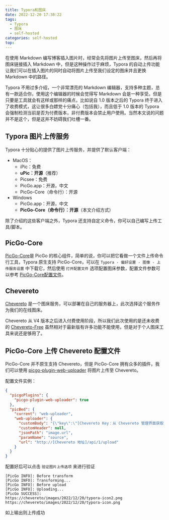 ```yaml
---
title: Typora和图床
date: 2022-12-20 17:30:22
tags: 
  - Typora
  - 图床
  - self-hosted
categories: self-hosted
top: 
---
```


在使用 Markdown 编写博客插入图片时，经常会先将图片上传至图床，然后再将图床链接插入 Markdown 中，但是这种操作过于麻烦，Typora 的自动上传功能让我们可以在插入图片的同时自动将图片上传至我们设定的图床并且更换 Markdown 中的路径。

<!-- more -->

Typora 不用过多介绍，一个非常漂亮的 Markdown 编辑器，支持多种主题，总有一款适合你，使用这个编辑器的时候会觉得写 Markdown 会是一种享受。但是只要是工具就会有这样或那样的痛点，比如说自 1.0 版本之后的 Typora 终于进入了收费模式，这让很多白嫖党十分痛心（包括我），而且低于 1.0 版本的 Typora 会强制检测当前是否为付费版本，非付费版本会禁止用户使用。当然本文说的问题并不是这个，但是这并不妨碍我们吐槽一番。

## Typora 图片上传服务

Typora 十分贴心的提供了图片上传服务，并提供了默认客户端：

- MacOS：
  - iPic：免费
  - **uPic：开源**（推荐）
  - Picsee：免费
  - PicGo.app：开源，中文
  - PicGo-Core（命令行）：开源
- Windows
  - PicGo.app：开源，中文
  - **PicGo-Core（命令行）：开源**（本文介绍方式）

除了介绍的这些客户端之外，Typora 还支持自定义命令，你可以自己编写上传工具/脚本。

## PicGo-Core

[PicGo-Core](https://picgo.github.io/PicGo-Core-Doc/)是 PicGo 的核心组件，简单的说，你可以把它看做一个文件上传命令行工具，Typora 原生支持 PicGo-Core，可以在 `Typora - 偏好设置 - 图像 - 上传服务设置` 中下载它，然后使用 `打开配置文件` 选项配置图床参数，配置文件参数可以参考 [PicGo-Core配置文件](https://picgo.github.io/PicGo-Core-Doc/zh/guide/config.html)。

## Chevereto

[Chevereto](https://chevereto.com/) 是一个图床服务，可以部署在自己的服务器上，此次选择这个服务作为我们的在线图床。

Chevereto 从 V4 版本之后进入付费使用阶段，所以我们此次使用的是还未收费的 [Chevereto-Free](https://github.com/rodber/chevereto-free) 虽然相对于最新版有许多功能不能使用，但是对于个人图床工具来说还是够用了。

## PicGo-Core 上传 Chevereto 配置文件

PicGo-Core 并不原生支持 Chevereto，但是 PicGo-Core 拥有众多的插件，我们可以使用 [picgo-plugin-web-uploader](https://github.com/yuki-xin/picgo-plugin-web-uploader) 将图片上传至 Chevereto。

配置文件实例：

```json
{
  "picgoPlugins": {
    "picgo-plugin-web-uploader": true
  },
  "picBed": {
    "current": "web-uploader",
    "web-uploader": {
      "customBody": "{\"key\":\"[Chevereto Key：从 Chevereto 管理界面获取]\"}",
      "customHeader": null,
      "jsonPath": "image.url",
      "paramName": "source",
      "url": "http://[Chevereto 地址]/api/1/upload"
    }
  }
}
```

配置好后可以点击 `验证图片上传选项` 来进行验证

```
[PicGo INFO]: Before transform
[PicGo INFO]: Transforming...
[PicGo INFO]: Before upload
[PicGo INFO]: Uploading...
[PicGo SUCCESS]:
https://chevereto/images/2022/12/20/typora-icon2.png
https://chevereto/images/2022/12/20/typora-icon.png
```

如上输出则上传成功
